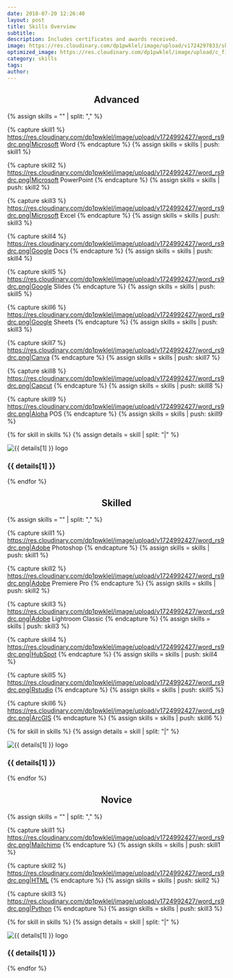 ```yaml
---
date: 2018-07-20 12:26:40
layout: post
title: Skills Overview
subtitle: 
description: Includes certificates and awards received.
image: https://res.cloudinary.com/dp1pwklel/image/upload/v1724297833/skills_veetm0.png
optimized_image: https://res.cloudinary.com/dp1pwklel/image/upload/c_fill,w_380,h_200/v1724297833/skills_veetm0.png
category: skills
tags:
author:
---
```


<h2 style="text-align: center;">Advanced</h2>

<section class="skills-grid">

{% assign skills = "" | split: "," %}

{% capture skill1 %}
https://res.cloudinary.com/dp1pwklel/image/upload/v1724992427/word_rs9drc.png|Microsoft Word
{% endcapture %}
{% assign skills = skills | push: skill1 %}

{% capture skill2 %}
https://res.cloudinary.com/dp1pwklel/image/upload/v1724992427/word_rs9drc.png|Microsoft PowerPoint
{% endcapture %}
{% assign skills = skills | push: skill2 %}

{% capture skill3 %}
https://res.cloudinary.com/dp1pwklel/image/upload/v1724992427/word_rs9drc.png|Microsoft Excel
{% endcapture %}
{% assign skills = skills | push: skill3 %}

{% capture skill4 %}
https://res.cloudinary.com/dp1pwklel/image/upload/v1724992427/word_rs9drc.png|Google Docs
{% endcapture %}
{% assign skills = skills | push: skill4 %}

{% capture skill5 %}
https://res.cloudinary.com/dp1pwklel/image/upload/v1724992427/word_rs9drc.png|Google Slides
{% endcapture %}
{% assign skills = skills | push: skill5 %}

{% capture skill6 %}
https://res.cloudinary.com/dp1pwklel/image/upload/v1724992427/word_rs9drc.png|Google Sheets
{% endcapture %}
{% assign skills = skills | push: skill3 %}

{% capture skill7 %}
https://res.cloudinary.com/dp1pwklel/image/upload/v1724992427/word_rs9drc.png|Canva
{% endcapture %}
{% assign skills = skills | push: skill7 %}

{% capture skill8 %}
https://res.cloudinary.com/dp1pwklel/image/upload/v1724992427/word_rs9drc.png|Capcut
{% endcapture %}
{% assign skills = skills | push: skill8 %}

{% capture skill9 %}
https://res.cloudinary.com/dp1pwklel/image/upload/v1724992427/word_rs9drc.png|Aloha POS
{% endcapture %}
{% assign skills = skills | push: skill9 %}

  {% for skill in skills %}
    {% assign details = skill | split: "|" %}
    <div class="skill-card">
      <div class="card-image">
        <!-- <p>Debug: Image URL is {{ details[0] }}</p> -->
        <img src="{{ details[0] }}" alt="{{ details[1] }} logo">
      </div>
      <div class="card-content">
        <h3>{{ details[1] }}</h3>
      </div>
    </div>
  {% endfor %}
</section>


<h2 style="text-align: center;">Skilled</h2>

<section class="skills-grid">

{% assign skills = "" | split: "," %}

{% capture skill1 %}
https://res.cloudinary.com/dp1pwklel/image/upload/v1724992427/word_rs9drc.png|Adobe Photoshop
{% endcapture %}
{% assign skills = skills | push: skill1 %}

{% capture skill2 %}
https://res.cloudinary.com/dp1pwklel/image/upload/v1724992427/word_rs9drc.png|Adobe Premiere Pro
{% endcapture %}
{% assign skills = skills | push: skill2 %}

{% capture skill3 %}
https://res.cloudinary.com/dp1pwklel/image/upload/v1724992427/word_rs9drc.png|Adobe Lightroom Classic
{% endcapture %}
{% assign skills = skills | push: skill3 %}

{% capture skill4 %}
https://res.cloudinary.com/dp1pwklel/image/upload/v1724992427/word_rs9drc.png|HubSpot
{% endcapture %}
{% assign skills = skills | push: skill4 %}

{% capture skill5 %}
https://res.cloudinary.com/dp1pwklel/image/upload/v1724992427/word_rs9drc.png|Rstudio
{% endcapture %}
{% assign skills = skills | push: skill5 %}

{% capture skill6 %}
https://res.cloudinary.com/dp1pwklel/image/upload/v1724992427/word_rs9drc.png|ArcGIS
{% endcapture %}
{% assign skills = skills | push: skill6 %}

  {% for skill in skills %}
    {% assign details = skill | split: "|" %}
    <div class="skill-card">
      <div class="card-image">
        <!-- <p>Debug: Image URL is {{ details[0] }}</p> -->
        <img src="{{ details[0] }}" alt="{{ details[1] }} logo">
      </div>
      <div class="card-content">
        <h3>{{ details[1] }}</h3>
      </div>
    </div>
  {% endfor %}
</section>

<h2 style="text-align: center;">Novice</h2>

<section class="skills-grid">

{% assign skills = "" | split: "," %}

{% capture skill1 %}
https://res.cloudinary.com/dp1pwklel/image/upload/v1724992427/word_rs9drc.png|Mailchimp
{% endcapture %}
{% assign skills = skills | push: skill1 %}

{% capture skill2 %}
https://res.cloudinary.com/dp1pwklel/image/upload/v1724992427/word_rs9drc.png|HTML
{% endcapture %}
{% assign skills = skills | push: skill2 %}

{% capture skill3 %}
https://res.cloudinary.com/dp1pwklel/image/upload/v1724992427/word_rs9drc.png|Python
{% endcapture %}
{% assign skills = skills | push: skill3 %}

  {% for skill in skills %}
    {% assign details = skill | split: "|" %}
    <div class="skill-card">
      <div class="card-image">
        <!-- <p>Debug: Image URL is {{ details[0] }}</p> -->
        <img src="{{ details[0] }}" alt="{{ details[1] }} logo">
      </div>
      <div class="card-content">
        <h3>{{ details[1] }}</h3>
      </div>
    </div>
  {% endfor %}
</section>
